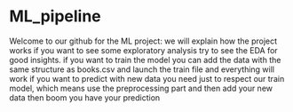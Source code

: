 # ML_pipeline
Welcome to our github for the ML project:
we will explain how the project works
if you want to see some exploratory analysis try to see the EDA for good insights.
if you want to train the model you can add the data with the same structure as books.csv and launch the train file and everything will work 
if you want to predict with new data you need just to respect our train model, which means use the preprocessing part and then add your new data then boom you have your prediction 
